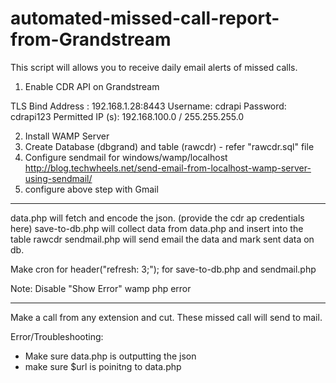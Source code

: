 # automated-missed-call-report-from-Grandstream
This script will allows you to receive daily email alerts of missed calls.

1. Enable CDR API on Grandstream

TLS Bind Address : 192.168.1.28:8443
Username: cdrapi
Password: cdrapi123
Permitted IP (s): 192.168.100.0 / 255.255.255.0

2. Install WAMP Server
3. Create Database (dbgrand) and table (rawcdr) - refer "rawcdr.sql" file
4. Configure sendmail for windows/wamp/localhost http://blog.techwheels.net/send-email-from-localhost-wamp-server-using-sendmail/
5. configure above step with Gmail

---------------------------------------
data.php will fetch and encode the json. (provide the cdr ap credentials here)
save-to-db.php will collect data from data.php and insert into the table rawcdr
sendmail.php will send email the data and mark sent data on db.

Make cron for header("refresh: 3;"); for save-to-db.php and sendmail.php

Note: Disable "Show Error" wamp php error

-----------------------
Make a call from any extension and cut. These missed call will send to mail.

Error/Troubleshooting:

 - Make sure data.php is outputting the json
 - make sure $url is poinitng to data.php
